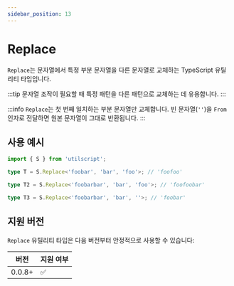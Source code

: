 ```yaml
---
sidebar_position: 13
---
```


# Replace

`Replace`는 문자열에서 특정 부분 문자열을 다른 문자열로 교체하는 TypeScript 유틸리티 타입입니다.

:::tip
문자열 조작이 필요할 때 특정 패턴을 다른 패턴으로 교체하는 데 유용합니다.
:::

:::info
`Replace`는 첫 번째 일치하는 부분 문자열만 교체합니다. 빈 문자열(`''`)을 `From` 인자로 전달하면 원본 문자열이 그대로 반환됩니다.
:::

## 사용 예시

```ts
import { S } from 'utilscript';

type T = S.Replace<'foobar', 'bar', 'foo'>; // 'foofoo'

type T2 = S.Replace<'foobarbar', 'bar', 'foo'>; // 'foofoobar'

type T3 = S.Replace<'foobarbar', 'bar', ''>; // 'foobar'
```

## 지원 버전

`Replace` 유틸리티 타입은 다음 버전부터 안정적으로 사용할 수 있습니다:

| 버전   | 지원 여부 |
| ------ | --------- |
| 0.0.8+ | ✅        |
